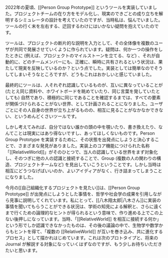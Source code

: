 2022年の夏頃、[[Person Group Prototype]] というツールを実装していました。プロジェクトチームの在り方をモデル化し、現実のできごとの成り立ちを解明するシミュレータの設計を考えていたのですが、当時私は、悩んでいました。ツールの行く末を左右する、迂回するわけにはいかない疑問を抱えていたのです。

ツールは、プロジェクトの断片的な説明を入力として、その全体像を複数のユーザが共同で発展させていくように作られています。疑問は、何か一つの操作をしたときに (例えば、プロジェクトのマイルストーンを立てる、など) 、それが自動的に、どのチームメンバーにも、正確に、瞬時に共有されるという状況は、果たして現実を反映しているのか？という点でした。実装としては簡単なのでそうしてしまいそうなところですが、どうもこれはおかしいと感じていました。

最終的にツールは、人それぞれ認識しているものが、互いに異なっていることが (たとえ同じ資料や、ホワイトボードを眺めていたり、同じ言葉を発していたとしても) 自然であり、積極的に同じであることを確認するまでは、すべての要素が関係づけられることがない世界、として計画されることになりました。ユーザごとにその人自身の世界が立ち上がるものの、相互に見ることがなかなかできない、というめんどくさいツールです。

しかし考えてみれば、自分ではない誰かの頭の中を覗いたり、書き換えたり、なんてことは現実にはあり得ないですし、あってほしくないものです。Person Group Prototype を実装するために、その状態を出発点にしようと決心することで、さまざまな発見がありました。実装上のコア機能につけられた名称「[[RelativeWorld]]」がそのひとつで、当人の認識している世界をまず対象化し、そのつぎに他の人の認識と接続することで、Group (複数の人の関わりの構造、プロジェクトチームなど) を見出していこうということです。しかし当時は相互にどうつなげばいいのか、よいアイディアがなく、行き詰まってしまうことになりました。

今月の[[自己組織化するプロジェクトを見たい]]は、[[Person Group Prototype]] が出発点にしようとした事情を、哲学や社会学の成果を引用しながら見事に説明してくれています。私にとって、[[八木翔太郎|八木さん]]に実装の事情を聞いてもらうことができる状況は、学術の知見による解釈と、さらに遠くまで行くための論理的なヒントが得られるという意味で、作り進める上でこの上ない後押しになっています。当時、「[[RelativeWorld]] を相互に接続する何か」という形でしか認識できなかったものは、その後の議論の中で、生物学や数学からもヒントを得て、「複数の [[RelativeWorld]] が互いを巻き込み、共に進化するプロセス」として描かれはじめています。これは次のプロトタイプと、将来の Journal が解説する対象になっていくはずなのですが、もう少しお待ちいただきたいと思います。
